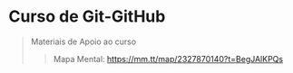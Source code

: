<h1>Curso de Git-GitHub</h1>

>Materiais de Apoio ao curso
>>Mapa Mental: https://mm.tt/map/2327870140?t=BegJAlKPQs
